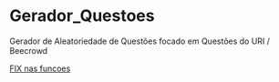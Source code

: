 # Gerador_Questoes
Gerador de Aleatoriedade de Questões focado em Questões do URI / Beecrowd

[FIX nas funcoes](.\functions.py)
